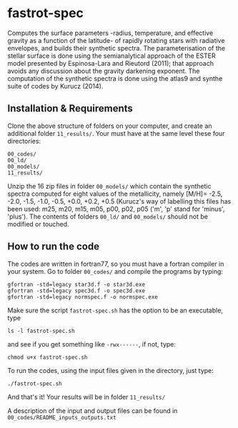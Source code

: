# fastrot-spec
Computes the surface parameters -radius, temperature, and effective gravity as a function of the latitude- of rapidly rotating stars with radiative envelopes, and builds their synthetic spectra. The parameterisation of the stellar surface is done using the semianalytical approach of the ESTER model presented by Espinosa-Lara and Rieutord (2011); that approach avoids any discussion about the gravity darkening exponent. The computation of the synthetic spectra is done using the atlas9 and synthe suite of codes by Kurucz (2014).

## Installation & Requirements
 
Clone the above structure of folders on your computer, and create an additional folder ```11_results/```. Your must have at the same level these four directories:

```
00_codes/
00_ld/
00_models/
11_results/
```
Unzip the 16 zip files in folder ```00_models/``` which contain the synthetic spectra computed for eight values of the metallicity, namely [M/H]= -2.5, -2.0, -1.5, -1.0, -0.5, +0.0, +0.2, +0.5 (Kurucz's way of labelling this files has been used: m25, m20, m15, m05, p00, p02, p05 ('m', 'p' stand for 'minus', 'plus'). The contents of folders ```00_ld/``` and ```00_models/``` should not be modified or touched.

## How to run the code

The codes are written in fortran77, so you must have a fortran compiler in your system. Go to folder ```00_codes/``` and compile the programs by typing:

```
gfortran -std=legacy star3d.f -o star3d.exe
gfortran -std=legacy spec3d.f -o spec3d.exe
gfortran -std=legacy normspec.f -o normspec.exe
```

Make sure the script ```fastrot-spec.sh``` has the option to be an executable, type 

```
ls -l fastrot-spec.sh
```

and see if you get something like ```-rwx------```,  if not, type:

```
chmod u+x fastrot-spec.sh
```

To run the codes, using the input files given in the directory, just type:

```
./fastrot-spec.sh
```
And that's it! Your results will be in folder ```11_results/``` 

A description of the input and output files can be found in ```00_codes/README_inputs_outputs.txt```
